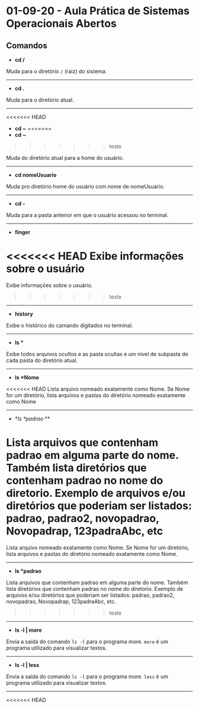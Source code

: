 # 01-09-20 - Aula Prática de Sistemas Operacionais Abertos

## Comandos

- **cd /**

Muda para o diretório `/` (raiz) do sistema.

---

- **cd .** 

Muda para o diretório atual.

---

<<<<<<< HEAD
- **cd ~**
=======
- **cd \~**
>>>>>>> teste

Muda do diretório atual para a home do usuário.

---

- **cd nomeUsuario**

Muda pro diretório home do usuário com nome de nomeUsuario. 

---

- **cd -**

Muda para a pasta anterior em que o usuário acessou no terminal.

---

- **finger**

<<<<<<< HEAD
Exibe informações sobre o usuário
=======
Exibe informações sobre o usuário.
>>>>>>> teste

---

- **history**

Exibe o histórico do camando digitados no terminal.

---

- **ls \***

Exibe todos arquivos ocultos e as pasta ocultas e um nível de subpasta de cada pasta do diretório atual.

---

- **ls \*Nome**

<<<<<<< HEAD
Lista arquivo nomeado exatamente como Nome. Se Nome for um diretório, lista arquivos e pastas do diretório nomeado exatamente como Nome

---

- **ls \*padrao* **

Lista arquivos que contenham padrao em alguma parte do nome. Também lista diretórios que contenham padrao no nome do diretorio. Exemplo de arquivos e/ou diretórios que poderiam ser listados: padrao, padrao2, novopadrao, Novopadrap, 123padraAbc, etc
=======
Lista arquivo nomeado exatamente como Nome. Se Nome for um diretório, lista arquivos e pastas do diretório nomeado exatamente como Nome.

---

- **ls \*padrao**

Lista arquivos que contenham padrao em alguma parte do nome. Também lista diretórios que contenham padrao no nome do diretorio. Exemplo de arquivos e/ou diretórios que poderiam ser listados: padrao, padrao2, novopadrao, Novopadrap, 123padraAbc, etc.
>>>>>>> teste

---

- **ls -l | more**

Envia a saída do comando `ls -l` para o programa more. `more` é um programa utilizado para visualizar textos.

---

- **ls -l | less**

Envia a saída do comando `ls -l` para o programa more. `less` é um programa utilizado para visualizar textos.

---

<<<<<<< HEAD


<!--

uptime
whoami
w
who
wall
write


=======
- **uptime**

Exibe o tempo em que o sistema está funcionando.

**O que é exibido na saída do comando**

Exemplo de saída do comando `uptime` :
`17:22:27 up  1:58,  1 user,  load average: 1,15, 1,07, 1,08`

Em ordem temos:

- A hora atual: `17:22:27`
- Quantidade de tempo em que o sistema está em execução: `up  1:58`
- Quantidade de usuários conectados: `1 user`
- Médias de carga dos sistema nos últimos 1, 5 e 15 minutos:  `load average: 1,15, 1,07, 1,08`

---

- **whoami**

Exibe o nome do usuário atual.

---

- **w**

Exibe Informações sobre o usuário atual e seus processos.

---

- **who**

Exibe informações de usuários que estão logados no sistema.

---

- **wall texto da mensagem**

Envia o contepudo de texto "texto da mensagem" para todos os usuário logados no sistema.

**Exemplo de comunicação entre usuários:**

```
[convidado@teste-script ~]$ wall Essa é uma mensagem do usuário convidado
[convidado@teste-script ~]$ 
Broadcast message from convidado@teste-script (pts/0) (Sun Sep 13 21:40:43 2020):

Essa é uma mensagem do usuário convidado

Broadcast message from opc@teste-script (pts/1) (Sun Sep 13 21:41:05 2020):

Essa é uma mensagem do usuario opc
```

---



<!--
write - ainda não entendi completamente como fuciona, mas por enquanto o que entendi foi:

write nome_usuario : irá abrir a entrada do terminal para você poder digitar uma mensagem para o o usuário nome_usuario. Pra sair e enviar a mensagem aperte Ctrl+D.
>>>>>>> teste

--!>